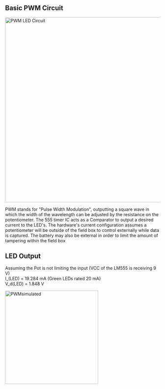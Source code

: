 ## Basic PWM Circuit
<img width="601" alt="PWM LED Circuit" src="https://user-images.githubusercontent.com/12982852/138574318-18f6c8f5-ae88-487b-8f1e-12ce7910af86.PNG">

PWM stands for "Pulse Width Modulation", outputting a square wave in which the width of the wavelength can be adjusted by the resistance on the 
potentiometer. The 555 timer IC acts as a Comparator to output a desired current to the LED's. The hardware's current configuration
assumes a potentiometer will be outside of the field box to control externally while data is captured. The battery may also be external in order 
to limit the amount of tampering within the field box

## LED Output
Assuming the Pot is not limiting the input (VCC of the LM555 is receiving 9 V) <br />
I_(LED) = 19.284 mA (Green LEDs rated 20 mA) <br />
V_d(LED) = 1.848 V <br />

<img width="303" alt="PWMsimulated" src="https://user-images.githubusercontent.com/12982852/138574624-185e08ea-ca50-444c-ba2d-42dae5105879.PNG">
